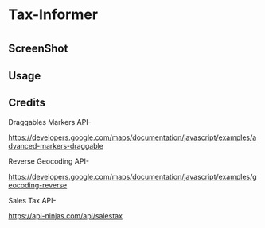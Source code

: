 # Tax-Informer
##
#


## ScreenShot 


## Usage 


## Credits
Draggables Markers API-  

 https://developers.google.com/maps/documentation/javascript/examples/advanced-markers-draggable

Reverse Geocoding API-

https://developers.google.com/maps/documentation/javascript/examples/geocoding-reverse

Sales Tax API-

https://api-ninjas.com/api/salestax
